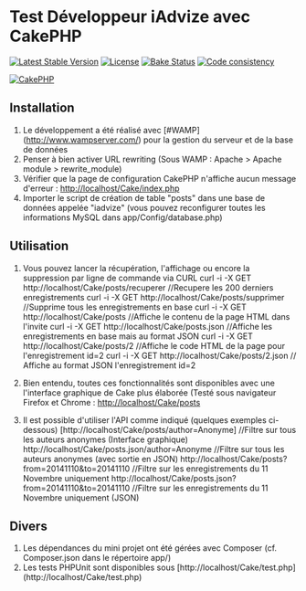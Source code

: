 # Test Développeur iAdvize avec CakePHP

[![Latest Stable Version](https://poser.pugx.org/cakephp/cakephp/v/stable.svg)](https://packagist.org/packages/cakephp/cakephp)
[![License](https://poser.pugx.org/cakephp/cakephp/license.svg)](https://packagist.org/packages/cakephp/cakephp)
[![Bake Status](https://secure.travis-ci.org/cakephp/cakephp.png?branch=master)](http://travis-ci.org/cakephp/cakephp)
[![Code consistency](http://squizlabs.github.io/PHP_CodeSniffer/analysis/cakephp/cakephp/grade.svg)](http://squizlabs.github.io/PHP_CodeSniffer/analysis/cakephp/cakephp/)

[![CakePHP](http://cakephp.org/img/cake-logo.png)](http://www.cakephp.org)


## Installation

1. Le développement a été réalisé avec [#WAMP] (http://www.wampserver.com/) pour la gestion du serveur et de la base de données
2. Penser à bien activer URL rewriting (Sous WAMP  : Apache > Apache module > rewrite_module)
3. Vérifier que la page de configuration CakePHP n'affiche aucun message d'erreur : [http://localhost/Cake/index.php](http://localhost/Cake/index.php)
4. Importer le script de création de table "posts" dans une base de données appelée "iadvize" 
(vous pouvez reconfigurer toutes les informations MySQL dans app/Config/database.php)

## Utilisation
1. Vous pouvez lancer la récupération, l'affichage ou encore la suppression par ligne de commande via CURL
curl -i -X GET http://localhost/Cake/posts/recuperer //Recupere les 200 derniers enregistrements
curl -i -X GET http://localhost/Cake/posts/supprimer //Supprime tous les enregistrements en base
curl -i -X GET http://localhost/Cake/posts //Affiche le contenu de la page HTML dans l'invite
curl -i -X GET http://localhost/Cake/posts.json //Affiche les enregistrements en base mais au format JSON
curl -i -X GET http://localhost/Cake/posts/2 //Affiche le code HTML de la page pour l'enregistrement id=2
curl -i -X GET http://localhost/Cake/posts/2.json // Affiche au format JSON l'enregistrement id=2


2. Bien entendu, toutes ces fonctionnalités sont disponibles avec une l'interface graphique de Cake plus élaborée 
(Testé sous navigateur Firefox et Chrome : [http://localhost/Cake/posts](http://localhost/Cake/posts)

3. Il est possible d'utiliser l'API comme indiqué (quelques exemples ci-dessous)
	[http://localhost/Cake/posts/author=Anonyme] //Filtre sur tous les auteurs anonymes (Interface graphique)
	http://localhost/Cake/posts.json/author=Anonyme //Filtre sur tous les auteurs anonymes (avec sortie en JSON)
	http://localhost/Cake/posts?from=20141110&to=20141110 //Filtre sur les enregistrements du 11 Novembre uniquement
	http://localhost/Cake/posts.json?from=20141110&to=20141110 //Filtre sur les enregistrements du 11 Novembre uniquement (JSON)

## Divers
1. Les dépendances du mini projet ont été gérées avec Composer (cf. Composer.json dans le répertoire app/)
2. Les tests PHPUnit sont disponibles sous [http://localhost/Cake/test.php] (http://localhost/Cake/test.php)
